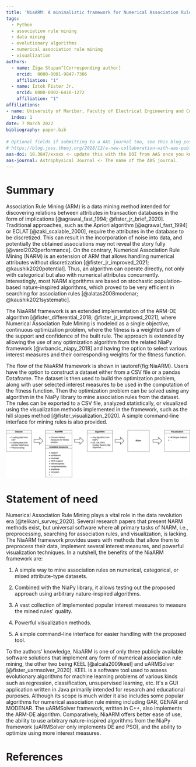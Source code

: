 ```yaml
---
title: 'NiaARM: A minimalistic framework for Numerical Association Rule Mining'
tags:
  - Python
  - association rule mining
  - data mining
  - evolutionary algorithms
  - numerical association rule mining
  - visualization
authors:
  - name: Žiga Stupan^[Corresponding author]
    orcid:  0000-0001-9847-7306
    affiliation: "1"
  - name: Iztok Fister Jr.
    orcid: 0000-0002-6418-1272
    affiliation: "1"
affiliations:
- name: University of Maribor, Faculty of Electrical Engineering and Computer Science
  index: 1
date: 7 March 2022
bibliography: paper.bib

# Optional fields if submitting to a AAS journal too, see this blog post:
# https://blog.joss.theoj.org/2018/12/a-new-collaboration-with-aas-publishing
aas-doi: 10.3847/xxxxx <- update this with the DOI from AAS once you know it.
aas-journal: Astrophysical Journal <- The name of the AAS journal.
---
```


# Summary

Association Rule Mining (ARM) is a data mining method intended for discovering relations between attributes in
transaction databases in the form of implications [@agrawal_fast_1994; @fister_jr_brief_2020]. Traditional
approaches, such as the Apriori algorithm [@agrawal_fast_1994] or ECLAT [@zaki_scalable_2000],
require the attributes in the database to be discretized. This can result in the incorporation of noise into data,
and potentially the obtained associations may not reveal the story fully [@varol2020performance]. On the contrary,
Numerical Association Rule Mining (NARM) is an extension of ARM that allows handling numerical attributes without
discretization [@fister_jr_improved_2021; @kaushik2020potential]. Thus, an algorithm can operate directly, not only with
categorical but also with numerical attributes concurrently. Interestingly, most NARM algorithms are based on
stochastic population-based nature-inspired algorithms, which proved to be very efficient in searching for association
rules [@alatas2008modenar; @kaushik2021systematic].

The NiaARM framework is an extended implementation of the ARM-DE algorithm [@fister_differential_2018; @fister_jr_improved_2021], where
Numerical Association Rule Mining is modeled as a single objective, continuous optimization problem, where the fitness is a weighted sum of the support and confidence of the built rule. The approach is extended by allowing the use of any optimization
algorithm from the related NiaPy framework [@vrbancic_niapy_2018] and having the option to select various interest
measures and their corresponding weights for the fitness function.

The flow of the NiaARM framework is shown in \autoref{fig:NiaARM}. Users have the option to construct a dataset either from a
CSV file or a pandas Dataframe. The dataset is then used to build the optimization problem, along with user selected interest
measures to be used in the computation of the fitness function. Then the optimization problem can be solved using any algorithm
in the NiaPy library to mine association rules from the dataset. The rules can be exported to a CSV file,
analyzed statistically, or visualized using the visualization methods implemented in the framework, such as the hill slopes method
[@fister_visualization_2020]. A simple command-line interface for mining rules is also provided.

![NiaARM flow.\label{fig:NiaARM}](NiaARM1.png)

# Statement of need

Numerical Association Rule Mining plays a vital role in the data revolution era [@telikani_survey_2020]. Several research
papers that present NARM methods exist, but universal software where all primary tasks of NARM, i.e., preprocessing, searching
for association rules, and visualization, is lacking. The NiaARM framework provides users with methods that allow them to
preprocess their data, implement several interest measures, and powerful visualization techniques. In a nutshell, the benefits
of the NiaARM framework are:

1. A simple way to mine association rules on numerical, categorical, or mixed attribute-type datasets.

2. Combined with the NiaPy library, it allows testing out the proposed approach using arbitrary nature-inspired algorithms.

3. A vast collection of implemented popular interest measures to measure the mined rules' quality.

4. Powerful visualization methods.

5. A simple command-line interface for easier handling with the proposed tool.

To the authors' knowledge, NiaARM is one of only three publicly available software solutions that implement any form of numerical association rule mining, the other two being KEEL [@alcala2009keel] and uARMSolver [@fister_uarmsolver_2020]. KEEL is a software tool used to assess evolutionary algorithms for machine learning problems of various kinds such as regression, classiﬁcation, unsupervised learning, etc. It's a GUI application written in Java primarily intended for research and educational purposes. Although its scope is much wider it also includes some popular algorithms for numerical association rule mining including GAR, GENAR and MODENAR. The uARMSolver framework, written in C++, also implements the ARM-DE algorithm. Comparatively, NiaARM offers better ease of use, the ability to use arbitrary nature-inspired algorithms from the NiaPy framework (uARMSolver only implements DE and PSO), and the ability to optimize using more interest measures.

# References

